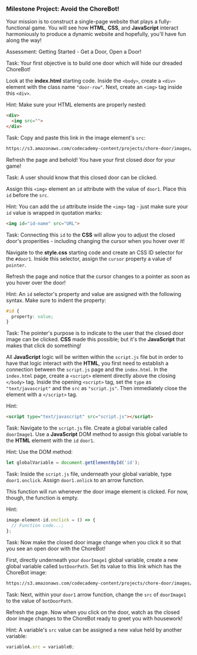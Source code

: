 ### Milestone Project: Avoid the ChoreBot! 

Your mission is to construct a single-page website that plays a fully-functional game. You will see how __HTML__, __CSS__, and __JavaScript__ interact harmoniously to produce a dynamic website and hopefully, you'll have fun along the way!

Assessment: Getting Started - Get a Door, Open a Door!

Task: Your first objective is to build one door which will hide our dreaded ChoreBot!

Look at the __index.html__ starting code. Inside the `<body>`, create a `<div>` element with the class name `"door-row"`. Next, create an `<img>` tag inside this `<div>`. 

Hint: Make sure your HTML elements are properly nested:
```html
<div>
  <img src=""> 
</div>
```

Task: Copy and paste this link in the image element's `src`: 
```html
https://s3.amazonaws.com/codecademy-content/projects/chore-door/images/closed_door.svg
``` 

Refresh the page and behold! You have your first closed door for your game!

Task: A user should know that this closed door can be clicked.

Assign this `<img>` element an `id` attribute with the value of `door1`. Place this `id` before the `src`.

Hint: You can add the `id` attribute inside the `<img>` tag - just make sure your `id` value is wrapped in quotation marks:
```html
<img id="id-name" src="URL"> 
```

Task: Connecting this `id` to the __CSS__ will allow you to adjust the closed door's properities - including changing the cursor when you hover over it!

Navigate to the __style.css__ starting code and create an CSS ID selector for the `#door1`. Inside this selector, assign the `cursor` property a value of `pointer`.

Refresh the page and notice that the cursor changes to a pointer as soon as you hover over the door!

Hint: An `id` selector's property and value are assigned with the following syntax. Make sure to indent the property:
```css
#id { 
  property: value;
}
```

Task: The pointer's purpose is to indicate to the user that the closed door image can be clicked. __CSS__ made this possible; but it's the __JavaScript__ that makes that click do something!

All __JavaScript__ logic will be written within the `script.js` file but in order to have that logic interact with the __HTML__, you first need to establish a connection between the `script.js` page and the `index.html`. In the `index.html` page, create a `<script>` element directly above the closing `</body>` tag. Inside the opening `<script>` tag, set the `type` as `"text/javascript"` and the `src` as `"script.js"`. Then immediately close the element with a `</script>` tag.

Hint:
```html
<script type="text/javascript" src="script.js"></script>
``` 

Task: Navigate to the `script.js` file. Create a global variable called `doorImage1`. Use a __JavaScript__ DOM method to assign this global variable to the __HTML__ element with the `id` `door1`.

Hint: Use the DOM method: 
```js
let globalVariable = document.getElementById('id');
```

Task: Inside the `script.js` file, underneath your global variable, type `door1.onclick`. Assign `door1.onlick` to an arrow function. 

This function will run whenever the door image element is clicked. For now, though, the function is empty.

Hint: 
```js
image-element-id.onclick = () => {
  // Function code...;
};
```

Task: Now make the closed door image change when you click it so that you see an open door with the ChoreBot!  

First, directly underneath your `doorImage1` global variable, create a new global variable called `botDoorPath`. Set its value to this link which has the ChoreBot image:
```html
https://s3.amazonaws.com/codecademy-content/projects/chore-door/images/robot.svg
``` 

Task: Next, within your `door1` arrow function, change the `src` of `doorImage1` to the value of `botDoorPath`.

Refresh the page. Now when you click on the door, watch as the closed door image changes to the ChoreBot ready to greet you with housework!

Hint: A variable's `src` value can be assigned a new 	value held by another variable:
```js
variableA.src = variableB;
```